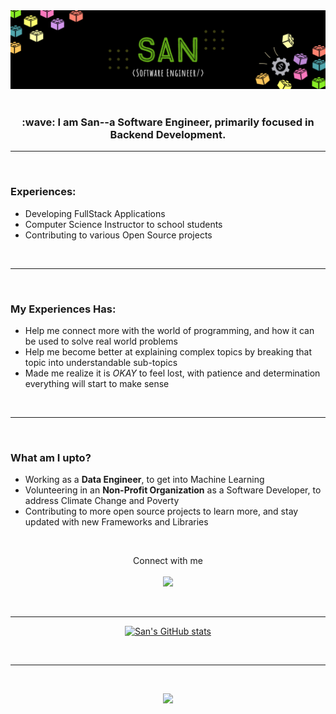<img src="./assets/banner.jpg" alt="Header Banner"/>
<br>
<br>
<h3 align="center">
:wave: I am San--a Software Engineer, primarily focused in Backend Development. 
</h3>

---
<br>
<h3> Experiences: </h3>
  
- Developing FullStack Applications
- Computer Science Instructor to school students 
- Contributing to various Open Source projects
</p>
<br>

----
<br>
<h3> My Experiences Has:  </h3>

- Help me connect more with the world of programming, and how it can be used to solve real world problems
- Help me become better at explaining complex topics by breaking that topic into understandable sub-topics
- Made me realize it is <i>OKAY</i> to feel lost, with patience and determination everything will start to make sense

<br>

---
<br>
<h3> What am I upto? </h3>

- Working as a <b>Data Engineer</b>, to get into Machine Learning
- Volunteering in an <b>Non-Profit Organization</b> as a Software Developer, to address Climate Change and Poverty
- Contributing to more open source projects to learn more, and stay updated with new Frameworks and Libraries

<br>

<p align="center"> 
Connect with me <br> <br>
<a href="mailto:munsan14@gmail.com"> <img src="https://img.shields.io/badge/Gmail-D14836?style=for-the-badge&logo=gmail&logoColor=white"/></a>
</p>
<br> 

---

<p align="center">
<a href="https://github.com/sancodes/github-readme-stats">
<img src="https://github-readme-stats.vercel.app/api?username=sancodes&amp;count_private=true&amp;show_icons=true&amp;theme=dark&amp;hide_border=true" alt="San&#39;s GitHub stats">
</a></p>
<br> 

---
<br>
<p align="center">
<img src="https://api.visitorbadge.io/api/visitors?path=http%3A%2F%2Fwww.github.com%2Fsancodes%2F&label=visitors&countColor=%23d9e3f0&style=plastic" />
</p>


